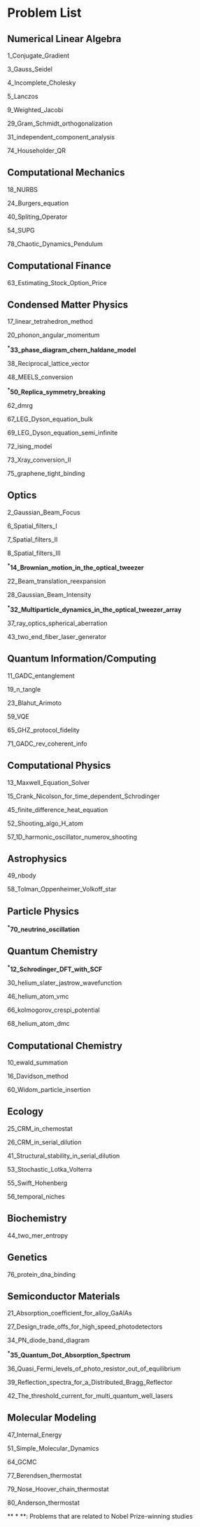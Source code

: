 # Problem List
## Numerical Linear Algebra
1_Conjugate_Gradient

3_Gauss_Seidel

4_Incomplete_Cholesky

5_Lanczos

9_Weighted_Jacobi

29_Gram_Schmidt_orthogonalization

31_independent_component_analysis

74_Householder_QR

## Computational Mechanics
18_NURBS

24_Burgers_equation

40_Spliting_Operator

54_SUPG

78_Chaotic_Dynamics_Pendulum

## Computational Finance
63_Estimating_Stock_Option_Price

## Condensed Matter Physics
17_linear_tetrahedron_method

20_phonon_angular_momentum

**<sup>*</sup>33_phase_diagram_chern_haldane_model**

38_Reciprocal_lattice_vector

48_MEELS_conversion

**<sup>*</sup>50_Replica_symmetry_breaking**

62_dmrg

67_LEG_Dyson_equation_bulk

69_LEG_Dyson_equation_semi_infinite

72_ising_model

73_Xray_conversion_II

75_graphene_tight_binding

## Optics
2_Gaussian_Beam_Focus

6_Spatial_filters_I

7_Spatial_filters_II

8_Spatial_filters_III

**<sup>*</sup>14_Brownian_motion_in_the_optical_tweezer**

22_Beam_translation_reexpansion

28_Gaussian_Beam_Intensity

**<sup>*</sup>32_Multiparticle_dynamics_in_the_optical_tweezer_array**

37_ray_optics_spherical_aberration

43_two_end_fiber_laser_generator

## Quantum Information/Computing
11_GADC_entanglement

19_n_tangle

23_Blahut_Arimoto

59_VQE

65_GHZ_protocol_fidelity

71_GADC_rev_coherent_info

## Computational Physics
13_Maxwell_Equation_Solver

15_Crank_Nicolson_for_time_dependent_Schrodinger

45_finite_difference_heat_equation

52_Shooting_algo_H_atom

57_1D_harmonic_oscillator_numerov_shooting

## Astrophysics
49_nbody

58_Tolman_Oppenheimer_Volkoff_star

## Particle Physics
**<sup>*</sup>70_neutrino_oscillation**

## Quantum Chemistry
**<sup>*</sup>12_Schrodinger_DFT_with_SCF**

30_helium_slater_jastrow_wavefunction

46_helium_atom_vmc

66_kolmogorov_crespi_potential

68_helium_atom_dmc

## Computational Chemistry
10_ewald_summation

16_Davidson_method

60_Widom_particle_insertion

## Ecology
25_CRM_in_chemostat

26_CRM_in_serial_dilution

41_Structural_stability_in_serial_dilution

53_Stochastic_Lotka_Volterra

55_Swift_Hohenberg

56_temporal_niches

## Biochemistry
44_two_mer_entropy

## Genetics
76_protein_dna_binding

## Semiconductor Materials
21_Absorption_coefficient_for_alloy_GaAlAs

27_Design_trade_offs_for_high_speed_photodetectors

34_PN_diode_band_diagram

**<sup>*</sup>35_Quantum_Dot_Absorption_Spectrum**

36_Quasi_Fermi_levels_of_photo_resistor_out_of_equilibrium

39_Reflection_spectra_for_a_Distributed_Bragg_Reflector

42_The_threshold_current_for_multi_quantum_well_lasers

## Molecular Modeling
47_Internal_Energy

51_Simple_Molecular_Dynamics

64_GCMC

77_Berendsen_thermostat

79_Nose_Hoover_chain_thermostat

80_Anderson_thermostat

** * **: Problems that are related to Nobel Prize-winning studies

